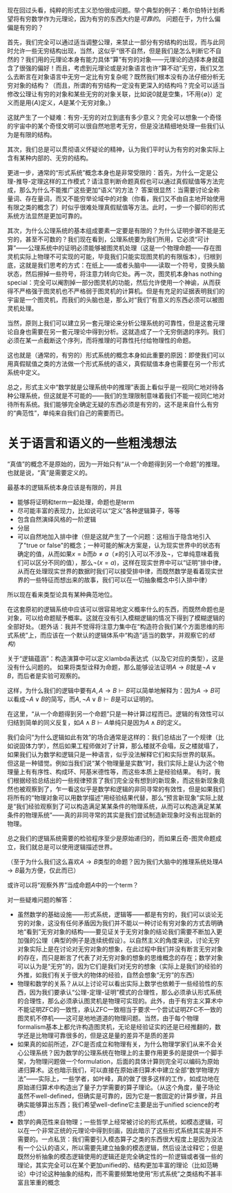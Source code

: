 现在回过头看，纯粹的形式主义恐怕很成问题。举个典型的例子：希尔伯特计划希望将有穷数学作为元理论，因为有穷的东西大约是*可靠的*。
问题在于，为什么偏偏是有穷的？

首先，我们完全可以通过适当调整公理，来禁止一部分有穷结构的出现，而与此同时允许一些无穷结构出现，当然，这似乎“很不自然，但是我们是怎么判断它不自然的？我们用的元理论本身有能力具体“算”有穷的对象——元理论的选择本身就蕴含了很强的偏好！而且，考虑到元理论或是对象语言也许“算不动”无穷，我们又怎么去断言在对象语言中无穷一定比有穷复杂呢？既然我们根本没有办法仔细分析无穷对象的结构？（而且，所谓的有穷结构一定没有更深入的结构吗？完全可以适当修改公理让有穷的对象和某些无穷的对象关联，比如说0就是空集，1不用$\{\emptyset\}$）定义而是用$\{A\}$定义，$A$是某个无穷对象。）

这就产生了一个疑难：有穷-无穷的对立到底有多少意义？完全可以想象一个奇怪的宇宙中的某个奇怪文明可以很自然地思考无穷，但是没法精细地处理一些我们认为是有限的结构。

其次，我们总是可以贯彻语义怀疑论的精神，认为我们平时认为有穷的对象实际上含有某种内部的、无穷的结构。

更进一步，通常的“形式系统”概念本身也是非常受限的：首先，为什么一定是公理-推导-定理这样的工作模式？请注意判断命题真假也可以通过真假赋值等方法完成，那么为什么不能推广这些更加“语义”的方法？
答案很显然：当需要讨论全称量词、存在量词，而又不能穷举论域中的对象（你看，我们又不由自主地开始使用有限之类的概念了）时似乎很难处理真假赋值等方法。此时，一步一个脚印的形式系统方法显然是更加可靠的。

其次，为什么公理系统的基本组成要素一定要是有限的？为什么证明步骤不能是无穷的，甚至不可数的？我们现在看到，公理系统要为我们所用，它必须“可计算”——公理系统中的证明必须能够被图灵机处理（这是一个物理命题——存在图灵机实际上物理不可实现的可能，毕竟我们只能实现图灵机的有限版本），归根到底，这就是我们思考的方式：在纸上——或者头脑中——读取一个符号，变换头脑状态，然后擦掉一些符号，将注意力转向它处。再一次，图灵机本身has nothing special：完全可以阉割掉一部分图灵机的功能，然后允许使用一个神谕，从而获得不严格强于图灵机也不严格弱于图灵机的计算机。但是有充足的证据表明我们的宇宙是一个图灵机，而我们的头脑也是，那么对“我们”有意义的东西必须可以被图灵机处理。

当然，原则上我们可以建立另一套元理论来分析公理系统的可靠性，但是这套元理论自身也需要在另一套元理论中得到分析。这就造成了一个无穷倒退的序列。我们必须在某一点截断这个序列，而将推理的可靠性托付给物理性的命题。

这也就是（通常的，有穷的）形式系统的概念本身如此重要的原因：即使我们可以用真假赋值之类的方法做一个形式系统的语义，真假赋值本身也需要在另一个形式系统中定义。

总之，形式主义中“数学就是公理系统中的推理”表面上看似乎是一视同仁地对待各种公理系统，但这就是不可能的——我们的生理限制意味着我们不能一视同仁地对待所有系统。我们能够完全确定无疑的东西必须是有穷的，这不是来自什么有穷的“典范性”，单纯来自我们自己的需要而已。

# 关于语言和语义的一些粗浅想法

“真值”的概念不是原始的，因为一开始只有“从一个命题得到另一个命题”的推理。也就是说，“真”是需要定义的。

最基本的逻辑系统本身应该是有限的，并且

- 能够将证明和term一起处理，命题也是term
- 尽可能丰富的表现力，比如说可以“定义”各种逻辑算子，等等
- 包含自然演绎风格的一阶逻辑
- 分层
- 可以自然地加入排中律（但是这就产生了一个问题：这相当于隐含地引入了"true or false"的概念；一种可能的解决方案是，认为现实世界中的状态有确定的值，从而如果$x=b$而$b \neq a$（$\neq$的引入可以不涉及$\lnot$，它单纯意味着我们可以区分不同的值），那么$\lnot(x=a)$，这样在现实世界中可以“证明”排中律，从而在处理现实世界的数据时我们可以接受排中律，而既然数学是看着现实世界的一些特征而想出来的故事，我们可以在一切抽象概念中引入排中律）

所以现在看来类型论具有某种典范地位。

在这套原初的逻辑系统中应该可以很容易地定义概率什么的东西，而既然命题也是对象，可以给命题赋予概率。这就在没有引入模糊逻辑的情况下得到了模糊逻辑的全部好处。（题外话：我并不觉得将注意力集中在“构造符合我们某个方面思维的形式系统”上，而应该在一个默认的逻辑体系中“构造”适当的数学，并观察它的*结构*）

关于“逻辑蕴涵”：构造演算中可以定义lambda表达式（以及它对应的类型），这是没有什么问题的。
如果将类型诠释为命题，那么能够设法证明$A \to B$就是$\lnot A \lor B$，而后者是实验可观察的。

这样，为什么我们的逻辑中要有$A, A\to B \vdash B$可以简单地解释为：因为$A \to B$可以看成$\lnot A \lor B$的简写，而$A, \lnot A \lor B \vdash B$是可以证明的。

在这里，“从一个命题得到另一个命题”只是一种计算过程而已。逻辑的有效性可以归结到简单的同义反复，如$A \land B \vdash A$单纯只是因为$A \land B$的定义。

我们会问“为什么逻辑如此有效”的场合通常是这样的：我们总结出了一个规律（比如说固体力学），然后如果工程师做对了计算，那么楼就不会塌，反之楼就塌了，如果我们认为数学和逻辑只是一种语言，似乎没法解释它们和实际世界的联系。
但这是一种错觉。例如当我们说“某个物理量是实数”时，我们实际上是认为这个物理量上有有序性、构成环、阿基米德性等，而这些本质上是经验结果。
有时，我们根据经验总结出的一些规律预言了我们完全没有想到的新现象，而这些新现象竟然也被观察到了，乍一看这似乎是数学和逻辑的非同寻常的有效性，但是如果我们将所有的“物理对象可以用数学描述”用经验结果代替，那么“预言新现象”实际上就是“我们经验观察到了可以构造满足某某条件的物理系统，从而可以构造满足某某条件的物理系统”——真的非同寻常的其实是我们尝试制造新现象时没有出现新的物理。

总之我们的逻辑系统需要的检验程序至少是原始递归的，而如果丘奇-图灵命题成立，我们就总是可以使用逻辑描述世界。

（至于为什么我们这么喜欢$A \to B$类型的命题？因为我们大脑中的推理系统处理$A \to B$最为方便，仅此而已）

或许可以将“观察外界”当成命题$A$中的一个term？

对一些疑难问题的解答：

- 虽然数学的基础设施——形式系统，逻辑等——都是有穷的，我们可以谈论无穷的对象，这没有任何矛盾因为我们并不能以一种讨论有穷对象的方式去明确地“看到”无穷对象的结构——要见证关于无穷对象的结论我们需要不断加入更加强的公理（典型的例子是连续统假设）。以自然主义的角度来说，讨论无穷对象实际上是在讨论对无穷对象的想象，在此过程中我们并没有断言无穷对象的存在，而只是断言了代表了对无穷对象的想象的思维概念的存在；数学对象可以认为是“无穷”的，因为它们是我们对无穷的想象（实际上是我们的经验的外推，如我们有关于很大的物体的经验，自然会想象“无穷”的东西）
- 物理和数学的关系？从以上讨论可以看出实际上数学也依赖于一些经验性的东西，因为我们要承认“公理-定理-证明”模式的合理性，那么必须承认形式系统的合理性，那么必须承认图灵机是物理可实现的。此外，由于有穷主义算术中不能证明ZFC的一致性，承认ZFC一致相当于要求一个尝试证明ZFC不一致的图灵机不停机——这可是地地道道的物理问题。当然，由于每个物理formalism基本上都允许构造图灵机，无论是经验证实的还是已经推翻的，数学还是比物理可靠很多的，但是这是量的差异不是质的差异
- 如果真的如前所述，ZFC是否成立和物理有关，为什么物理学家们从来不会关心公理系统？因为数学的公理系统在物理上的主要作用更多的是提供一个脚手架，为物理问题做一个formulation，后面的具体计算则完全可以编码为原始递归算术。这也暗示我们，可以直接在原始递归算术中建立全部“数学物理方法”——实际上，一些学者，如叶峰，真的做了很多这样的工作，如成功地在原始递归算术中构造出了量子力学需要的算子理论。（从这个角度，量子场论虽然不well-defined，但确实是可靠的，因为它是一套固定的计算步骤，并且确实能够算出东西；我们希望well-define它主要是出于unified science的考虑）
- 数学的典范性来自物理；一些哲学上经常被讨论的形式系统，如模态逻辑，可以在一个非常正统的元理论中得到刻画，因此暗示了这些形式系统其实是并不需要的。一点私货：我们需要引入模态算子之类的东西很大程度上是因为没法有一个公认的语义，所以需要先建立抽象的模态逻辑，然后设法诠释它；但是既然分析抽象的模态逻辑使用的逻辑还是完全确定性的一阶逻辑或者强一些的理论，其实完全可以在某个更加unified的、结构更加丰富的理论（比如范畴论）中讨论这种抽象的结构，而不需要频繁地使用“形式系统”之类结构不甚丰富且笨重的概念